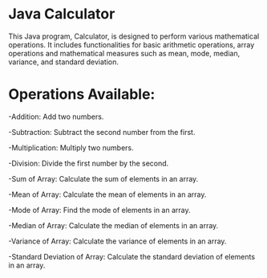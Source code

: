 # Java Calculator
This Java program, Calculator, is designed to perform various mathematical operations. It includes functionalities for basic arithmetic operations, array operations and mathematical measures such as mean, mode, median, variance, and standard deviation.
# Operations Available:
-Addition: Add two numbers.

-Subtraction: Subtract the second number from the first.

-Multiplication: Multiply two numbers.

-Division: Divide the first number by the second.

-Sum of Array: Calculate the sum of elements in an array.

-Mean of Array: Calculate the mean of elements in an array.

-Mode of Array: Find the mode of elements in an array.

-Median of Array: Calculate the median of elements in an array.

-Variance of Array: Calculate the variance of elements in an array.

-Standard Deviation of Array: Calculate the standard deviation of elements in an array.
